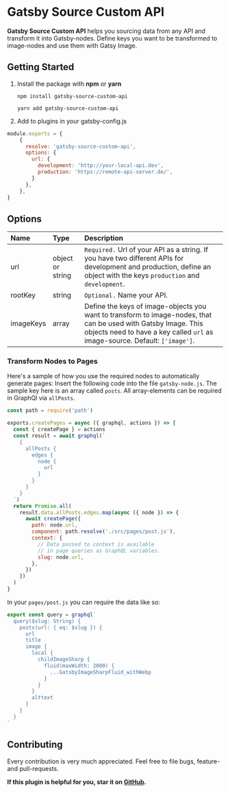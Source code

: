 # Gatsby Source Custom API

**Gatsby Source Custom API** helps you sourcing data from any API and transform it into Gatsby-nodes. Define keys you want to be transformed to image-nodes and use them with Gatsy Image.

## Getting Started

1. Install the package with **npm** or **yarn**

   `npm install gatsby-source-custom-api`

   `yarn add gatsby-source-custom-api`

2. Add to plugins in your gatsby-config.js

```javascript
module.exports = {
    {
      resolve: 'gatsby-source-custom-api',
      options: {
        url: {
          development: 'http://your-local-api.dev',
          production: 'https://remote-api-server.de/',
        }
      },
    },
}
```

## Options

| **Name**  | **Type**         | **Description**                                                                                                                                                                                |
| :-------- | :--------------- | :--------------------------------------------------------------------------------------------------------------------------------------------------------------------------------------------- |
| url       | object or string | `Required.` Url of your API as a string. If you have two different APIs for development and production, define an object with the keys `production` and `development`.                         |
| rootKey   | string           | `Optional.` Name your API.                                                                                                                                                                     |
| imageKeys | array            | Define the keys of image-objects you want to transform to image-nodes, that can be used with Gatsby Image. This objects need to have a key called `url` as image-source. Default: `['image']`. |

### Transform Nodes to Pages

Here's a sample of how you use the required nodes to automatically generate pages: Insert the following code into the file `gatsby-node.js`. The sample key here is an array called `posts`. All array-elements can be required in GraphQl via `allPosts`.

```javascript
const path = require('path')

exports.createPages = async ({ graphql, actions }) => {
  const { createPage } = actions
  const result = await graphql(`
    {
      allPosts {
        edges {
          node {
            url
          }
        }
      }
    }
  `)
  return Promise.all(
    result.data.allPosts.edges.map(async ({ node }) => {
      await createPage({
        path: node.url,
        component: path.resolve('./src/pages/post.js'),
        context: {
          // Data passed to context is available
          // in page queries as GraphQL variables.
          slug: node.url,
        },
      })
    })
  )
}
```

In your `pages/post.js` you can require the data like so:

```javascript
export const query = graphql`
  query($slug: String) {
    posts(url: { eq: $slug }) {
      url
      title
      image {
        local {
          childImageSharp {
            fluid(maxWidth: 2000) {
              ...GatsbyImageSharpFluid_withWebp
            }
          }
        }
        alttext
      }
    }
  }
`
```

## Contributing

Every contribution is very much appreciated.
Feel free to file bugs, feature- and pull-requests.

**If this plugin is helpful for you, star it on [GitHub](https://github.com/AndreasFaust/gatsby-source-custom-api).**
